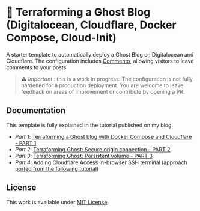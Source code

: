# 👷 Terraforming a Ghost Blog (Digitalocean, Cloudflare, Docker Compose, Cloud-Init)

A starter template to automatically deploy a Ghost Blog on Digitalocean and Cloudflare. The configuration includes [Commento](https://commento.io/), allowing visitors to leave comments to your posts

>  :warning: *Important* : this is a work in progress. The configuration is not fully hardened for a production deployment. You are welcome to leave feedback on areas of improvement or contribute by opening a PR.
## Documentation

This template is fully explained in the tutorial published on my blog

- *Part 1*: [Terraforming a Ghost blog with Docker Compose and Cloudflare - PART 1](https://www.paolotagliaferri.com/ghost-blog-with-terraform-and-docker-compose-digitalocean-cloudflare/)
- *Part 2*: [Terraforming Ghost: Secure origin connection - PART 2](https://www.paolotagliaferri.com/ghost-blog-with-terraform-and-docker-compose-digitalocean-cloudflare-part-2-secure-origin-connection/)
- *Part 3*: [Terraforming Ghost: Persistent volume - PART 3](https://www.paolotagliaferri.com/ghost-blog-with-terraform-and-docker-compose-digitalocean-cloudflare-part-3-persistent-volume/)
- *Part 4*: Adding Cloudflare Access in-browser SSH terminal (approach [ported from the following tutorial](https://www.paolotagliaferri.com/secure-in-browser-ssh-with-cloudflare-terraform-digitalocean/))

## License
This work is available under [MIT License](https://github.com/Vortexmind/terraforming-ghost/blob/main/LICENSE)
